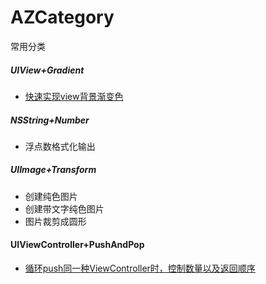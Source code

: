 # AZCategory
常用分类

##### UIView+Gradient

- [快速实现view背景渐变色](http://www.jianshu.com/p/e7c9e94e165b)

##### NSString+Number
- 浮点数格式化输出


##### UIImage+Transform
- 创建纯色图片
- 创建带文字纯色图片
- 图片裁剪成圆形

#### UIViewController+PushAndPop
- [循环push同一种ViewController时，控制数量以及返回顺序](http://www.jianshu.com/p/06eca7ee5aeb)

